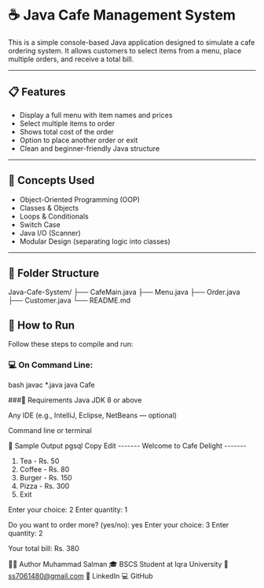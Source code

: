 # ☕ Java Cafe Management System

This is a simple console-based Java application designed to simulate a cafe ordering system. It allows customers to select items from a menu, place multiple orders, and receive a total bill.

---

## 📋 Features

- Display a full menu with item names and prices
- Select multiple items to order
- Shows total cost of the order
- Option to place another order or exit
- Clean and beginner-friendly Java structure

---

## 🧠 Concepts Used

- Object-Oriented Programming (OOP)
- Classes & Objects
- Loops & Conditionals
- Switch Case
- Java I/O (Scanner)
- Modular Design (separating logic into classes)

---

## 📂 Folder Structure

Java-Cafe-System/
├── CafeMain.java
├── Menu.java
├── Order.java
├── Customer.java
└── README.md

## 🚀 How to Run

Follow these steps to compile and run:

### 💻 On Command Line:

bash
javac *.java
java Cafe

###🔧 Requirements
Java JDK 8 or above

Any IDE (e.g., IntelliJ, Eclipse, NetBeans — optional)

Command line or terminal

📄 Sample Output
pgsql
Copy
Edit
------- Welcome to Cafe Delight -------
1. Tea        - Rs. 50
2. Coffee     - Rs. 80
3. Burger     - Rs. 150
4. Pizza      - Rs. 300
5. Exit

Enter your choice: 2
Enter quantity: 1

Do you want to order more? (yes/no): yes
Enter your choice: 3
Enter quantity: 2

Your total bill: Rs. 380

🙋‍♂️ Author
Muhammad Salman
🎓 BSCS Student at Iqra University
📧 ss7061480@gmail.com
🔗 LinkedIn
💻 GitHub



